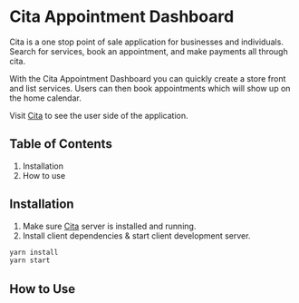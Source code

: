 # Cita Appointment Dashboard

Cita is a one stop point of sale application for businesses and individuals. Search for services, book an appointment, and make payments all through cita.

With the Cita Appointment Dashboard you can quickly create a store front and list services. Users can then book appointments which will show up on the home calendar.

Visit [Cita](https://github.com/juanoxmar/cita) to see the user side of the application.

## Table of Contents

1. Installation
2. How to use

## Installation

1. Make sure [Cita](https://github.com/juanoxmar/cita) server is installed and running.
2. Install client dependencies & start client development server.
```bash
yarn install
yarn start
```

## How to Use

